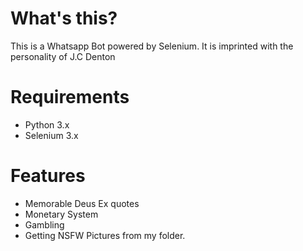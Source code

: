 # What's this?

This is a Whatsapp Bot powered by Selenium. It is imprinted with the personality of J.C Denton

# Requirements

* Python 3.x
* Selenium 3.x

# Features

* Memorable Deus Ex quotes
* Monetary System
* Gambling
* Getting NSFW Pictures from my folder.
